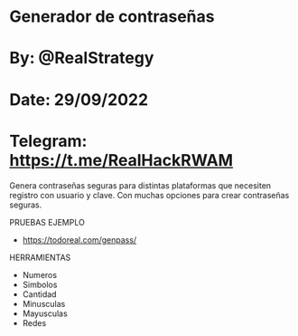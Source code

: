 # Generador de contraseñas
# By: @RealStrategy
# Date: 29/09/2022
# Telegram: https://t.me/RealHackRWAM

Genera contraseñas seguras para distintas plataformas que necesiten registro con usuario y clave. Con muchas opciones para crear contraseñas seguras. 

PRUEBAS EJEMPLO

- https://todoreal.com/genpass/

HERRAMIENTAS

- Numeros
- Simbolos
- Cantidad
- Minusculas
- Mayusculas
- Redes
